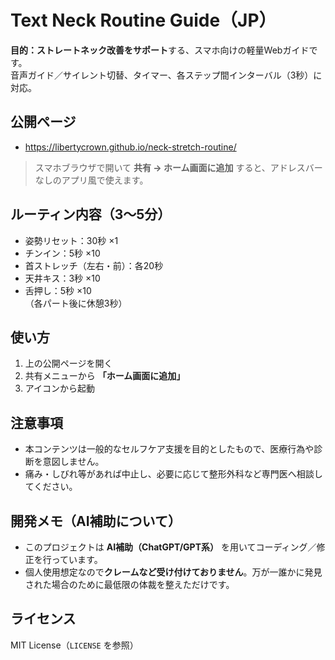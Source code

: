 # Text Neck Routine Guide（JP）

**目的：ストレートネック改善をサポート**する、スマホ向けの軽量Webガイドです。  
音声ガイド／サイレント切替、タイマー、各ステップ間インターバル（3秒）に対応。

## 公開ページ
- https://libertycrown.github.io/neck-stretch-routine/

> スマホブラウザで開いて **共有 → ホーム画面に追加** すると、アドレスバーなしのアプリ風で使えます。

## ルーティン内容（3〜5分）
- 姿勢リセット：30秒 ×1  
- チンイン：5秒 ×10  
- 首ストレッチ（左右・前）：各20秒  
- 天井キス：3秒 ×10  
- 舌押し：5秒 ×10  
（各パート後に休憩3秒）

## 使い方
1. 上の公開ページを開く  
2. 共有メニューから **「ホーム画面に追加」**  
3. アイコンから起動

## 注意事項
- 本コンテンツは一般的なセルフケア支援を目的としたもので、医療行為や診断を意図しません。  
- 痛み・しびれ等があれば中止し、必要に応じて整形外科など専門医へ相談してください。

## 開発メモ（AI補助について）
- このプロジェクトは **AI補助（ChatGPT/GPT系）** を用いてコーディング／修正を行っています。  
- 個人使用想定なので**クレームなど受け付けておりません**。万が一誰かに発見された場合のために最低限の体裁を整えただけです。

## ライセンス
MIT License（`LICENSE` を参照）
